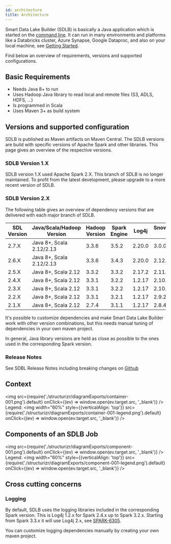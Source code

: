 ```yaml
---
id: architecture
title: Architecture
---
```


Smart Data Lake Builder (SDLB) is basically a Java application which is started on the [command line](reference/commandLine.md).
It can run in many environments and platforms like a Databricks cluster, Azure Synapse, Google Dataproc, and also on your local machine, see [Getting Started](getting-started/setup).

Find below an overview of requirements, versions and supported configurations.

## Basic Requirements
- Needs Java 8+ to run
- Uses Hadoop Java library to read local and remote files (S3, ADLS, HDFS, ...)
- Is programmed in Scala
- Uses Maven 3+ as build system

## Versions and supported configuration
SDLB is published as Maven artifacts on Maven Central. 
The SDLB versions are build with specific versions of Apache Spark and other libraries.
This page gives an overview of the respective versions.

### SDLB Version 1.X
SDLB version 1.X used Apache Spark 2.X. 
This branch of SDLB is no longer maintained.
To profit from the latest development, please upgrade to a more recent version of SDLB.

### SDLB Version 2.X

The following table gives an overview of dependency versions that are delivered with each major branch of SDLB.

| SDL Version | Java/Scala/Hadoop Version | Hadoop Version | Spark Engine | Log4j  | Snowflake/Snowpark Engine | Delta Lake  | Iceberg |
|-------------|---------------------------|----------------|--------------|--------|---------------------------|-------------|---------|
| 2.7.X       | Java 8+, Scala 2.12/2.13  | 3.3.6          | 3.5.2        | 2.20.0 | 3.0.0  / 1.13.2           | 3.2.0       | 1.6.1   |
| 2.6.X       | Java 8+, Scala 2.12/2.13  | 3.3.6          | 3.4.3        | 2.20.0 | 2.12.0 / 1.9.0            | 2.4.0       | 1.3.1   |
| 2.5.X       | Java 8+, Scala 2.12       | 3.3.2          | 3.3.2        | 2.17.2 | 2.11.0 / 1.6.2            | 2.2.0       | 1.1.0   |
| 2.4.X       | Java 8+, Scala 2.12       | 3.3.1          | 3.2.2        | 1.2.17 | 2.10.0 / 1.2.0            | 2.0.0       | -       |
| 2.3.X       | Java 8+, Scala 2.12       | 3.3.1          | 3.2.2        | 1.2.17 | 2.10.0 / 1.2.0            | 2.0.0       | -       |
| 2.2.X       | Java 8+, Scala 2.12       | 3.3.1          | 3.2.1        | 1.2.17 | 2.9.2 / 0.11.0            | 1.1.0       | -       |
| 2.1.X       | Java 8+, Scala 2.12       | 2.7.4          | 3.1.1        | 1.2.17 | 2.8.4                     | 1.0.0       | -       |


It's possible to customize dependencies and make Smart Data Lake Builder work with other version combinations, but this needs manual tuning of dependencies in your own maven project.

In general, Java library versions are held as close as possible to the ones used in the corresponding Spark version.

### Release Notes

See SDBL Release Notes including breaking changes on [Github](https://github.com/smart-data-lake/smart-data-lake/releases)

## Context

<img src={require('./structurizr/diagramExports/container-001.png').default} onClick={(ev) => window.open(ev.target.src, '_blank')} />
Legend: <img width="60%" style={{verticalAlign: 'top'}} src={require('./structurizr/diagramExports/container-001-legend.png').default} onClick={(ev) => window.open(ev.target.src, '_blank')} />

## Components of an SDLB Job

<img src={require('./structurizr/diagramExports/component-001.png').default} onClick={(ev) => window.open(ev.target.src, '_blank')} />
Legend: <img width="60%" style={{verticalAlign: 'top'}} src={require('./structurizr/diagramExports/component-001-legend.png').default} onClick={(ev) => window.open(ev.target.src, '_blank')} />

## Cross cutting concerns

### Logging
By default, SDLB uses the logging libraries included in the corresponding Spark version. This is Log4j 1.2.x for Spark 2.4.x up to Spark 3.2.x.
Starting from Spark 3.3.x it will use Log4j 2.x, see [SPARK-6305](https://issues.apache.org/jira/browse/SPARK-6305).

You can customize logging dependencies manually by creating your own maven project.
